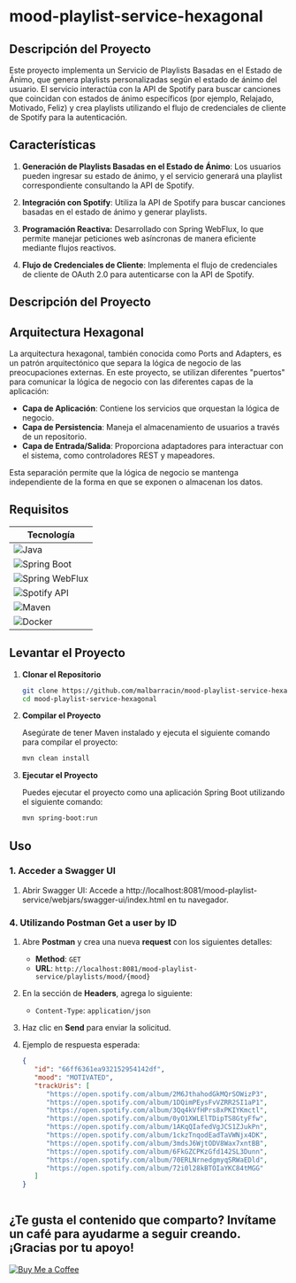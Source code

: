 # mood-playlist-service-hexagonal

## Descripción del Proyecto

Este proyecto implementa un Servicio de Playlists Basadas en el Estado de Ánimo, que genera playlists personalizadas según el estado de ánimo del usuario. El servicio interactúa con la API de Spotify para buscar canciones que coincidan con estados de ánimo específicos (por ejemplo, Relajado, Motivado, Feliz) y crea playlists utilizando el flujo de credenciales de cliente de Spotify para la autenticación.

## Características

1. **Generación de Playlists Basadas en el Estado de Ánimo**: Los usuarios pueden ingresar su estado de ánimo, y el servicio generará una playlist correspondiente consultando la API de Spotify.

2. **Integración con Spotify**: Utiliza la API de Spotify para buscar canciones basadas en el estado de ánimo y generar playlists.

3. **Programación Reactiva:** Desarrollado con Spring WebFlux, lo que permite manejar peticiones web asíncronas de manera eficiente mediante flujos reactivos.

4. **Flujo de Credenciales de Cliente**: Implementa el flujo de credenciales de cliente de OAuth 2.0 para autenticarse con la API de Spotify.

## Descripción del Proyecto


## Arquitectura Hexagonal

La arquitectura hexagonal, también conocida como Ports and Adapters, es un patrón arquitectónico que separa la lógica de negocio de las preocupaciones externas. En este proyecto, se utilizan diferentes "puertos" para comunicar la lógica de negocio con las diferentes capas de la aplicación:

- **Capa de Aplicación**: Contiene los servicios que orquestan la lógica de negocio.
- **Capa de Persistencia**: Maneja el almacenamiento de usuarios a través de un repositorio.
- **Capa de Entrada/Salida**: Proporciona adaptadores para interactuar con el sistema, como controladores REST y mapeadores.
  
Esta separación permite que la lógica de negocio se mantenga independiente de la forma en que se exponen o almacenan los datos.

## Requisitos

| Tecnología         |
|--------------------|
| ![Java](https://img.shields.io/badge/Java-21-007396?logo=java&logoColor=white)               |
| ![Spring Boot](https://img.shields.io/badge/Spring%20Boot-3.3.3-6DB33F?logo=spring-boot&logoColor=white)        |
| ![Spring WebFlux](https://img.shields.io/badge/Spring%20WebFlux-3.3.3-6DB33F?logo=spring&logoColor=white)    |
| ![Spotify API](https://img.shields.io/badge/Spotify%20API-v1-1DB954?logo=spotify&logoColor=white)     |
| ![Maven](https://img.shields.io/badge/Maven-3.6.3-C71A36?logo=apache-maven&logoColor=white)              |
| ![Docker](https://img.shields.io/badge/Docker-20.10.7-2496ED?logo=docker&logoColor=white)             |


## Levantar el Proyecto

1. **Clonar el Repositorio**

   ```bash
   git clone https://github.com/malbarracin/mood-playlist-service-hexagonal.git
   cd mood-playlist-service-hexagonal


2. **Compilar el Proyecto**

   Asegúrate de tener Maven instalado y ejecuta el siguiente comando para compilar el proyecto:
   
   ```bash
   mvn clean install

3. **Ejecutar el Proyecto**

   Puedes ejecutar el proyecto como una aplicación Spring Boot utilizando el siguiente comando:
   
   ```bash
   mvn spring-boot:run   

## Uso

### 1. Acceder a Swagger UI

   1. Abrir Swagger UI: Accede a http://localhost:8081/mood-playlist-service/webjars/swagger-ui/index.html en tu navegador.

### 4. Utilizando **Postman Get a user by ID**

1. Abre **Postman** y crea una nueva **request** con los siguientes detalles:

   - **Method**: `GET`
   - **URL**: `http://localhost:8081/mood-playlist-service/playlists/mood/{mood}`

2. En la sección de **Headers**, agrega lo siguiente:

   - `Content-Type`: `application/json`

3. Haz clic en **Send** para enviar la solicitud.

4. Ejemplo de respuesta esperada:

   ```json
   {
      "id": "66ff6361ea932152954142df",
      "mood": "MOTIVATED",
      "trackUris": [
         "https://open.spotify.com/album/2M6JthahodGkMQrSOWizP3",
         "https://open.spotify.com/album/1DQimPEysFvVZRR2SI1aP1",
         "https://open.spotify.com/album/3Qq4kVfHPrs8xPKIYKmctl",
         "https://open.spotify.com/album/0yO1XWLElTDipTS8GtyFfw",
         "https://open.spotify.com/album/1AKqQIafedVgJCS1ZJukPn",
         "https://open.spotify.com/album/1ckzTnqodEadTaVWNjx4DK",
         "https://open.spotify.com/album/3mdsJ6WjtODV8Wax7xntBB",
         "https://open.spotify.com/album/6FkGZCPKzGfd142SL3Dunn",
         "https://open.spotify.com/album/70ERLNrnedgmyqSRWaEDld",
         "https://open.spotify.com/album/72i0l28kBTOIaYKC84tMGG"
      ]
   }
    
## ¿Te gusta el contenido que comparto? Invítame un café para ayudarme a seguir creando. ¡Gracias por tu apoyo!
[![Buy Me a Coffee](https://img.shields.io/badge/Buy%20Me%20a%20Coffee-F7DF1E?style=for-the-badge&logo=buy-me-a-coffee&logoColor=black)](https://buymeacoffee.com/malbarracin)    

